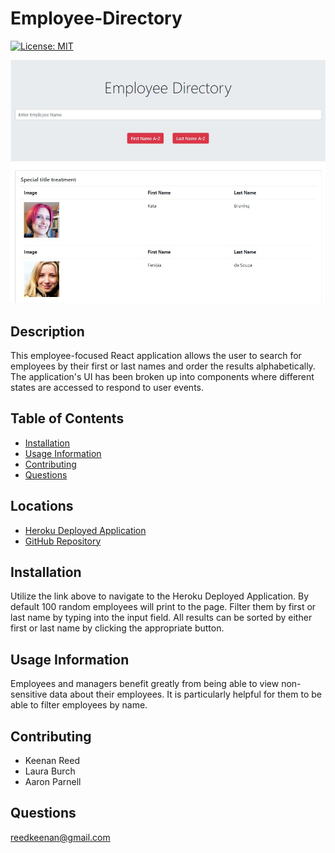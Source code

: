 # Employee-Directory

[![License: MIT](https://img.shields.io/badge/License-MIT-yellow.svg)](https://opensource.org/licenses/MIT)

![Homepage_Image](https://github.com/AstralGnome/Employee-Directory/blob/main/public/imgs/homepage.jpg)
## Description
This employee-focused React application allows the user to search for employees by their first or last names and order the results alphabetically. The application's UI has been broken up into components where different states are accessed to respond to user events.

## Table of Contents
* [Installation](#Installation)
* [Usage Information](#Usage)
* [Contributing](#Contributing)
* [Questions](#Questions)
## Locations
* [Heroku Deployed Application](https://dynamic-employee-directory.herokuapp.com/)
* [GitHub Repository](https://github.com/AstralGnome/Employee-Directory)

## Installation
Utilize the link above to navigate to the Heroku Deployed Application. By default 100 random employees will print to the page. Filter them by first or last name by typing into the input field. All results can be sorted by either first or last name by clicking the appropriate button.

## Usage Information
Employees and managers benefit greatly from being able to view non-sensitive data about their employees. It is particularly helpful for them to be able to filter employees by name.
## Contributing 
* Keenan Reed
* Laura Burch
* Aaron Parnell

## Questions
reedkeenan@gmail.com